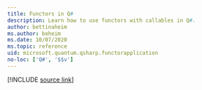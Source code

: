 ```yaml
---
title: Functors in Q#
description: Learn how to use functors with callables in Q#.
author: bettinaheim
ms.author: beheim
ms.date: 10/07/2020
ms.topic: reference
uid: microsoft.quantum.qsharp.functorapplication
no-loc: ['Q#', '$$v']
---
```


<!---
# Functors in Q#
-->

[!INCLUDE [source link](~/includes/qsharp-language/Specifications/Language/3_Expressions/FunctorApplication.md)]

